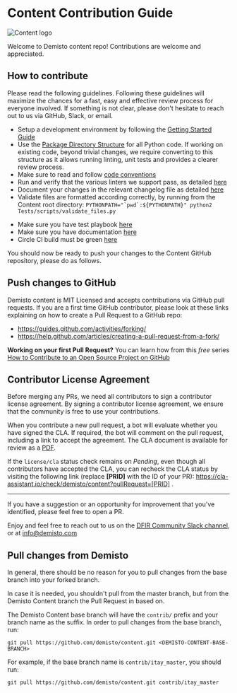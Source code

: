 # Content Contribution Guide

![Content logo](demisto_content_logo.png)

Welcome to Demisto content repo! Contributions are welcome and appreciated.

## How to contribute
Please read the following guidelines. Following these guidelines will maximize the chances for a fast, easy and effective review process for everyone involved. If something is not clear, please don't hesitate to reach out to us via GitHub, Slack, or email.

* Setup a development environment by following the [Getting Started Guide](docs/getting_started)
* Use the [Package Directory Structure](docs/package_directory_structure) for all Python code. If working on existing code, beyond trivial changes, we require converting to this structure as it allows running linting, unit tests and provides a clearer review process.
* Make sure to read and follow [code conventions](docs/code_conventions)
* Run and verify that the various linters we support pass, as detailed [here](https://github.com/demisto/content/tree/master/docs/linting)
* Document your changes in the relevant changelog file as detailed [here](https://github.com/demisto/content/tree/master/docs/release_notes)
* Validate files are formatted according correctly, by running from the Content root directory: ```PYTHONPATH="`pwd`:${PYTHONPATH}" python2 Tests/scripts/validate_files.py```
 - Make sure you have test playbook [here](https://github.com/demisto/content/tree/master/docs/tests)
 - Make sure you have documentation [here](https://github.com/demisto/content/tree/master/docs/integration_documentation)
 - Circle CI build must be green [here](https://github.com/demisto/content/tree/master/docs/tests/circleci)

You should now be ready to push your changes to the Content GitHub repository, please do as follows.

## Push changes to GitHub

Demisto content is MIT Licensed and accepts contributions via GitHub pull requests.
If you are a first time GitHub contributor, please look at these links explaining on how to create a Pull Request to a GitHub repo:
* https://guides.github.com/activities/forking/
* https://help.github.com/articles/creating-a-pull-request-from-a-fork/

**Working on your first Pull Request?** You can learn how from this *free* series [How to Contribute to an Open Source Project on GitHub](https://egghead.io/series/how-to-contribute-to-an-open-source-project-on-github)

## Contributor License Agreement
Before merging any PRs, we need all contributors to sign a contributor license agreement. By signing a contributor license agreement, we ensure that the community is free to use your contributions.

When you contribute a new pull request, a bot will evaluate whether you have signed the CLA. If required, the bot will comment on the pull request, including a link to accept the agreement. The CLA document is available for review as a [PDF](docs/cla.pdf).

If the `license/cla` status check remains on *Pending*, even though all contributors have accepted the CLA, you can recheck the CLA status by visiting the following link (replace **[PRID]** with the ID of your PR): https://cla-assistant.io/check/demisto/content?pullRequest=[PRID] .

---
If you have a suggestion or an opportunity for improvement that you've identified, please feel free to open a PR.

Enjoy and feel free to reach out to us on the [DFIR Community Slack channel](http://go.demisto.com/join-our-slack-community), or at [info@demisto.com](mailto:info@demisto.com)

## Pull changes from Demisto

In general, there should be no reason for you to pull changes from the base branch into your forked branch.

In case it is needed, you shouldn't pull from the master branch, but from the Demisto Content branch the Pull Request in based on.

The Demisto Content base branch will have the `contrib/` prefix and your branch name as the suffix.
In order to pull changes from the base branch, run:

`git pull https://github.com/demisto/content.git <DEMISTO-CONTENT-BASE-BRANCH>`

For example, if the base branch name is `contrib/itay_master`, you should run:

`git pull https://github.com/demisto/content.git contrib/itay_master`